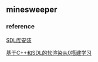 ## minesweeper

### reference

[SDL库安装](https://www.cnblogs.com/kileyi/p/11375216.html)

[基于C++和SDL的软渲染从0搭建学习](https://zhuanlan.zhihu.com/p/428302382)